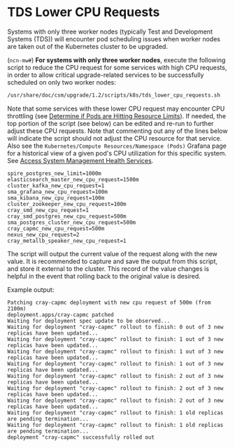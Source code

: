 # TDS Lower CPU Requests

Systems with only three worker nodes (typically Test and Development Systems (TDS)) will encounter pod scheduling issues when worker nodes are taken out of the Kubernetes cluster to be upgraded.

(`ncn-mw#`) **For systems with only three worker nodes**, execute the following script to reduce the CPU request for some services with high CPU requests, in order to allow critical upgrade-related services to be
successfully scheduled on only two worker nodes:

```bash
/usr/share/doc/csm/upgrade/1.2/scripts/k8s/tds_lower_cpu_requests.sh
```

Note that some services with these lower CPU request may encounter CPU throttling (see [Determine if Pods are Hitting Resource Limits](Determine_if_Pods_are_Hitting_Resource_Limits.md)).
If needed, the top portion of the script (see below) can be edited and re-run to further adjust these CPU requests. Note that commenting out any of the lines below will indicate the script should not
adjust the CPU resource for that service. Also see the `Kubernetes/Compute Resources/Namespace (Pods)` Grafana page for a historical view of a given pod's CPU utilization for this specific system. See
[Access System Management Health Services](../system_management_health/Access_System_Management_Health_Services.md).

```text
spire_postgres_new_limit=1000m
elasticsearch_master_new_cpu_request=1500m
cluster_kafka_new_cpu_request=1
sma_grafana_new_cpu_request=100m
sma_kibana_new_cpu_request=100m
cluster_zookeeper_new_cpu_request=100m
cray_smd_new_cpu_request=1
cray_smd_postgres_new_cpu_request=500m
sma_postgres_cluster_new_cpu_request=500m
cray_capmc_new_cpu_request=500m
nexus_new_cpu_request=2
cray_metallb_speaker_new_cpu_request=1
```

The script will output the current value of the request along with the new value. It is recommended to capture and save the output from this script, and store it external to the cluster.
This record of the value changes is helpful in the event that rolling back to the original value is desired.

Example output:

```text
Patching cray-capmc deployment with new cpu request of 500m (from 2100m)
deployment.apps/cray-capmc patched
Waiting for deployment spec update to be observed...
Waiting for deployment "cray-capmc" rollout to finish: 0 out of 3 new replicas have been updated...
Waiting for deployment "cray-capmc" rollout to finish: 1 out of 3 new replicas have been updated...
Waiting for deployment "cray-capmc" rollout to finish: 1 out of 3 new replicas have been updated...
Waiting for deployment "cray-capmc" rollout to finish: 1 out of 3 new replicas have been updated...
Waiting for deployment "cray-capmc" rollout to finish: 2 out of 3 new replicas have been updated...
Waiting for deployment "cray-capmc" rollout to finish: 2 out of 3 new replicas have been updated...
Waiting for deployment "cray-capmc" rollout to finish: 2 out of 3 new replicas have been updated...
Waiting for deployment "cray-capmc" rollout to finish: 1 old replicas are pending termination...
Waiting for deployment "cray-capmc" rollout to finish: 1 old replicas are pending termination...
deployment "cray-capmc" successfully rolled out
```
